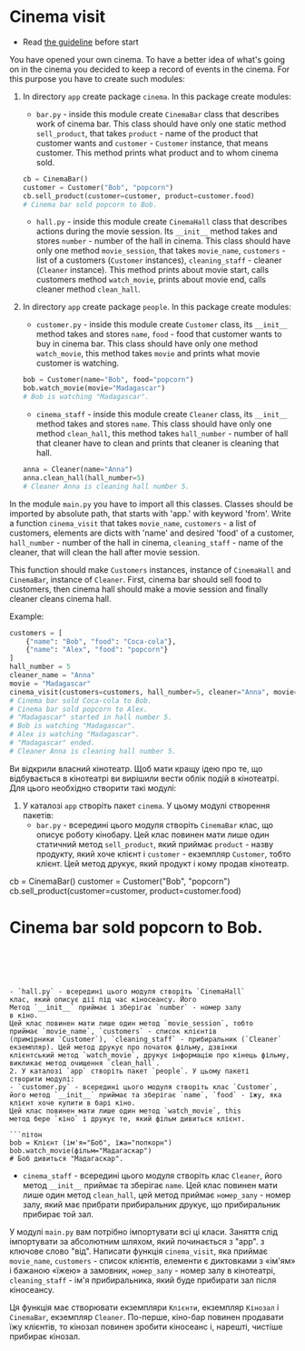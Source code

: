 # Cinema visit

- Read [the guideline](https://github.com/mate-academy/py-task-guideline/blob/main/README.md) before start

You have opened your own cinema. To have a better idea 
of what's going on in the cinema 
you decided to keep a record of events in the cinema.
For this purpose you have to create such modules:

1. In directory `app` create package `cinema`. In this
package create modules:  
   - `bar.py` - inside this module create `CinemaBar`
   class that describes work of cinema bar.
   This class should have only one static method `sell_product`,
   that takes `product` - name of the product that customer wants
   and `customer` - `Customer` instance, that means customer.
   This method prints what product and to whom cinema sold.
   
   ```python
   cb = CinemaBar()
   customer = Customer("Bob", "popcorn")
   cb.sell_product(customer=customer, product=customer.food)
   # Cinema bar sold popcorn to Bob.
   ```

   - `hall.py` - inside this module create `CinemaHall`
   class that describes actions during the movie session. Its
   `__init__` method takes and stores `number` - number of the hall
   in cinema.
   This class should have only one method `movie_session`, that
   takes `movie_name`, `customers` - list of a customers
   (`Customer` instances), `cleaning_staff` - cleaner (`Cleaner` 
   instance). This method prints about movie start, calls 
   customers method `watch_movie`, prints about movie end,
   calls cleaner method `clean_hall`.
2. In directory `app` create package `people`. In this package
   create modules:
   - `customer.py` - inside this module create `Customer` class,
   its `__init__` method takes and stores `name`, `food` - food that 
   customer wants to buy in cinema bar. 
   This class should have only one method `watch_movie`, this 
   method takes `movie` and prints what movie customer is watching.
   
   ```python
   bob = Customer(name="Bob", food="popcorn")
   bob.watch_movie(movie="Madagascar")
   # Bob is watching "Madagascar".
   ```
   
   - `cinema_staff` - inside this module create `Cleaner` class,
   its `__init__` method takes and stores `name`. 
   This class should have only one method `clean_hall`, this method
   takes `hall_number` - number of hall that cleaner have to clean and
   prints that cleaner is cleaning that hall.

   ```python
   anna = Cleaner(name="Anna")
   anna.clean_hall(hall_number=5)
   # Cleaner Anna is cleaning hall number 5.
   ```

In the module `main.py` you have to import all this classes. Classes
should be imported by absolute path, that starts with 'app.' with 
keyword 'from'. Write a
function `cinema_visit` that takes `movie_name`, `customers` - a list 
of customers, elements are dicts with 'name' and desired 'food' of a 
customer, `hall_number` - number of the hall in cinema, 
`cleaning_staff` - name of the cleaner, that will clean the
hall after movie session.

This function should make `Customers` instances, instance of `CinemaHall`
and `CinemaBar`, instance of `Cleaner`. First, cinema bar should sell food to
customers, then cinema hall should make a movie session and finally cleaner
cleans cinema hall.

Example: 
```python
customers = [
    {"name": "Bob", "food": "Coca-cola"},
    {"name": "Alex", "food": "popcorn"}
]
hall_number = 5
cleaner_name = "Anna"
movie = "Madagascar"
cinema_visit(customers=customers, hall_number=5, cleaner="Anna", movie="Madagascar")
# Cinema bar sold Coca-cola to Bob.
# Cinema bar sold popcorn to Alex.
# "Madagascar" started in hall number 5.
# Bob is watching "Madagascar".
# Alex is watching "Madagascar".
# "Madagascar" ended.
# Cleaner Anna is cleaning hall number 5.
```













Ви відкрили власний кінотеатр. Щоб мати кращу ідею
про те, що відбувається в кінотеатрі
ви вирішили вести облік подій в кінотеатрі.
Для цього необхідно створити такі модулі:

1. У каталозі `app` створіть пакет `cinema`. У цьому
модулі створення пакетів:
   - `bar.py` - всередині цього модуля створіть `CinemaBar`
   клас, що описує роботу кінобару.
   Цей клас повинен мати лише один статичний метод `sell_product`,
   який приймає `product` - назву продукту, який хоче клієнт
   і `customer` - екземпляр `Customer`, тобто клієнт.
   Цей метод друкує, який продукт і кому продав кінотеатр.

cb = CinemaBar()
   customer = Customer("Bob", "popcorn")
   cb.sell_product(customer=customer, product=customer.food)
   # Cinema bar sold popcorn to Bob.
   ```





- `hall.py` - всередині цього модуля створіть `CinemaHall`
   клас, який описує дії під час кіносеансу. Його
   Метод `__init__` приймає і зберігає `number` - номер залу
   в кіно.
   Цей клас повинен мати лише один метод `movie_session`, тобто
   приймає `movie_name`, `customers` - список клієнтів
   (примірники `Customer`), `cleaning_staff` - прибиральник (`Cleaner`
   екземпляр). Цей метод друкує про початок фільму, дзвінки
   клієнтський метод `watch_movie`, друкує інформацію про кінець фільму,
   викликає метод очищення `clean_hall`.
2. У каталозі `app` створіть пакет `people`. У цьому пакеті
   створити модулі:
   - `customer.py` - всередині цього модуля створіть клас `Customer`,
   його метод `__init__` приймає та зберігає `name`, `food` - їжу, яка
   клієнт хоче купити в барі кіно.
   Цей клас повинен мати лише один метод `watch_movie`, this
   метод бере `кіно` і друкує те, який фільм дивиться клієнт.
   
   ```пітон
   bob = Клієнт (ім'я="Боб", їжа="попкорн")
   bob.watch_movie(фільм="Мадагаскар")
   # Боб дивиться "Мадагаскар".
   ```
   
   - `cinema_staff` - всередині цього модуля створіть клас `Cleaner`,
   його метод `__init__` приймає та зберігає `name`.
   Цей клас повинен мати лише один метод `clean_hall`, цей метод
   приймає `номер_залу` - номер залу, який має прибрати прибиральник
   друкує, що прибиральник прибирає той зал.







У модулі `main.py` вам потрібно імпортувати всі ці класи. Заняття
слід імпортувати за абсолютним шляхом, який починається з "app". з
ключове слово "від". Написати
функція `cinema_visit`, яка приймає `movie_name`, `customers` - список
клієнтів, елементи є диктовками з «ім'ям» і бажаною «їжею» a
замовник, `номер_залу` - номер залу в кінотеатрі,
`cleaning_staff` - ім'я прибиральника, який буде прибирати
зал після кіносеансу.

Ця функція має створювати екземпляри `Клієнти`, екземпляр `Кінозал`
і `CinemaBar`, екземпляр `Cleaner`. По-перше, кіно-бар повинен продавати їжу
клієнтів, то кінозал повинен зробити кіносеанс і, нарешті, чистіше
прибирає кінозал.